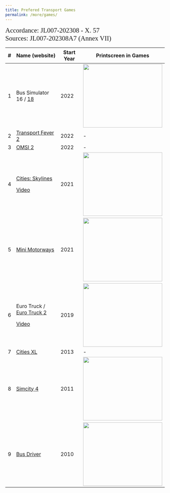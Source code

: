 ```yaml
---
title: Prefered Transport Games
permalink: /more/games/
---
```


<style>
.intro{
font-family:times;
font-size:21px;
}
</style>


<div class="intro">
  Accordance: JL007-202308 - X. 57
</div>

<div class="intro">
  Sources: JL007-202308A7 (Annex VII)
</div>

<table class="table table-striped table-hover ">
  <thead>
    <tr>
      <th>#</th>
      <th>Name (website)</th>
      <th>Start Year</th>
      <th>Printscreen in Games</th>
    </tr>
  </thead>
  <tbody>
    <tr>
      <td>1</td>
      <td>
        Bus Simulator 16 / <a href="https://store.steampowered.com/app/515180/Bus_Simulator_18/">18</a>
      </td>
      <td>2022</td>
      <td><img src="{{ "/assets/img/bussim.png" | relative_url }}" class="center" width='250' height='200'></td>
    </tr>
    <tr>
      <td>2</td>
      <td>
        <a href="https://www.transportfever2.com/">Transport Fever 2</a>
      </td>
      <td>2022</td>
      <td>-</td>
    </tr>
    <tr>
      <td>3</td>
      <td>
        <a href="https://store.steampowered.com/app/252530/OMSI_2_Steam_Edition/">OMSI 2</a>
      </td>
      <td>2022</td>
      <td>-</td>
    </tr>
    <tr>
      <td>4</td>
      <td>
        <p><a href="https://store.steampowered.com/app/255710/Cities_Skylines/">Cities: Skylines</a></p>
        <p><a href="https://www.youtube.com/watch?v=bWYeUXXY2J4" class="btn btn-warning active" aria-pressed="true">Video</a></p>
      </td>
      <td>2021</td>
      <td><img src="{{ "/assets/img/skylines.png" | relative_url }}" class="center" width='250' height='200'></td>
    </tr>
    <tr>
      <td>5</td>
      <td>
        <a href="https://store.steampowered.com/app/1127500/Mini_Motorways/">Mini Motorways</a>
      </td>
      <td>2021</td>
      <td><img src="{{ "/assets/img/minimotor.png" | relative_url }}" class="center" width='250' height='200'></td>
    </tr>
        <tr>
      <td>6</td>
      <td>       
        <p>Euro Truck / <a href="https://eurotrucksimulator2.com/">Euro Truck 2</a></p>
        <p><a href="https://www.youtube.com/playlist?list=PLB_VLCz8KIBLuDXZ2OsmJc_620gfzSZNF" class="btn btn-warning active" aria-pressed="true">Video</a></p>      
      </td>
      <td>2019</td>
      <td><img src="{{ "/assets/img/Eurotruck.png" | relative_url }}" class="center" width='250' height='200'></td>
    </tr>
    <tr>
      <td>7</td>
      <td>
        <a href="https://store.steampowered.com/app/231140/Cities_XL_Platinum/">Cities XL</a>
      </td>
      <td>2013</td>
      <td>-</td>
    </tr>
    <tr>
      <td>8</td>
      <td>
        <a href="https://store.steampowered.com/app/24780/SimCity_4_Deluxe_Edition/">Simcity 4</a>
      </td>
      <td>2011</td>
      <td><img src="{{ "/assets/img/simcity.png" | relative_url }}" class="center" width='250' height='200'></td>
    </tr>
    <tr>
      <td>9</td>
      <td>
        <a href="https://store.steampowered.com/app/302080/Bus_Driver/">Bus Driver</a>
      </td>
      <td>2010</td>
      <td><img src="{{ "/assets/img/busdriver.png" | relative_url }}" class="center" width='250' height='200'></td>
    </tr>
  </tbody>
</table>